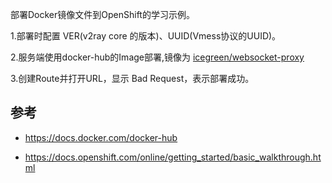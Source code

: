 部署Docker镜像文件到OpenShift的学习示例。

1.部署时配置 VER(v2ray core 的版本)、UUID(Vmess协议的UUID)。

2.服务端使用docker-hub的Image部署,镜像为 [icegreen/websocket-proxy](https://hub.docker.com/r/icegreen/websocket-proxy) 

3.创建Route并打开URL，显示 Bad Request，表示部署成功。

## 参考
 
* https://docs.docker.com/docker-hub

* https://docs.openshift.com/online/getting_started/basic_walkthrough.html